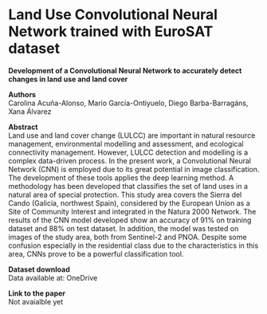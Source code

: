 # Land Use Convolutional Neural Network trained with EuroSAT dataset
<b>Development of a Convolutional Neural Network to accurately detect changes in land use and land cover</b><br>

<b>Authors</b><br>
Carolina Acuña-Alonso, Mario García-Ontiyuelo, Diego Barba-Barragáns, Xana Álvarez <br>

<b>Abstract</b> <br>
Land use and land cover change (LULCC) are important in natural resource management, environmental modelling and assessment, and ecological connectivity management. However, LULCC detection and modelling is a complex data-driven process. In the present work, a Convolutional Neural Network (CNN) is employed due to its great potential in image classification. The development of these tools applies the deep learning method. A methodology has been developed that classifies the set of land uses in a natural area of special protection. This study area covers the Sierra del Cando (Galicia, northwest Spain), considered by the European Union as a Site of Community Interest and integrated in the Natura 2000 Network. The results of the CNN model developed show an accuracy of 91% on training dataset and 88% on test dataset. In addition, the model was tested on images of the study area, both from Sentinel-2 and PNOA. Despite some confusion especially in the residential class due to the characteristics in this area, CNNs prove to be a powerful classification tool.

<b>Dataset download</b> <br> Data available at: <href src="https://universidadevigo-my.sharepoint.com/personal/diego_barba_uvigo_gal/_layouts/15/onedrive.aspx?id=%2Fpersonal%2Fdiego%5Fbarba%5Fuvigo%5Fgal%2FDocuments%2FEuroSAT%5Fdataset&view=0">OneDrive</href>

<b>Link to the paper</b><br>
Not avaialble yet
